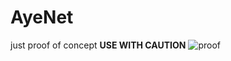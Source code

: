 # AyeNet
just proof of concept **USE WITH CAUTION**
![proof](https://github.com/Larinax999/AyeNet/assets/49904492/f423a360-e384-47be-be2d-d12ceadc6dd9)
